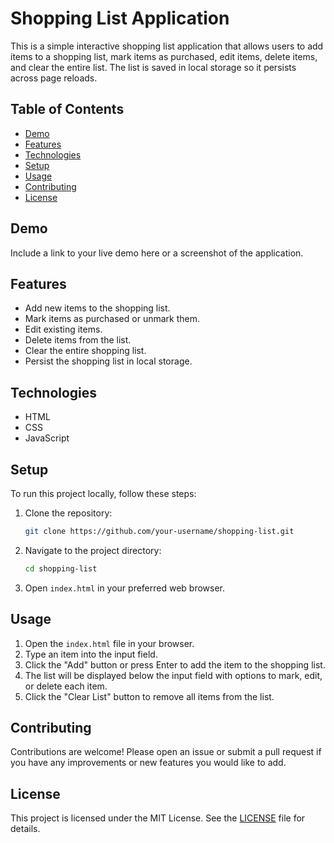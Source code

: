 # Shopping List Application

This is a simple interactive shopping list application that allows users to add items to a shopping list, mark items as purchased, edit items, delete items, and clear the entire list. The list is saved in local storage so it persists across page reloads.

## Table of Contents

- [Demo](#demo)
- [Features](#features)
- [Technologies](#technologies)
- [Setup](#setup)
- [Usage](#usage)
- [Contributing](#contributing)
- [License](#license)

## Demo

Include a link to your live demo here or a screenshot of the application.

## Features

- Add new items to the shopping list.
- Mark items as purchased or unmark them.
- Edit existing items.
- Delete items from the list.
- Clear the entire shopping list.
- Persist the shopping list in local storage.

## Technologies

- HTML
- CSS
- JavaScript

## Setup

To run this project locally, follow these steps:

1. Clone the repository:
    ```sh
    git clone https://github.com/your-username/shopping-list.git
    ```

2. Navigate to the project directory:
    ```sh
    cd shopping-list
    ```

3. Open `index.html` in your preferred web browser.

## Usage

1. Open the `index.html` file in your browser.
2. Type an item into the input field.
3. Click the "Add" button or press Enter to add the item to the shopping list.
4. The list will be displayed below the input field with options to mark, edit, or delete each item.
5. Click the "Clear List" button to remove all items from the list.

## Contributing

Contributions are welcome! Please open an issue or submit a pull request if you have any improvements or new features you would like to add.

## License

This project is licensed under the MIT License. See the [LICENSE](LICENSE) file for details.
